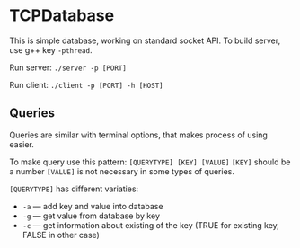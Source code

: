 # TCPDatabase

This is simple database, working on standard socket API. To build server, use g++ key `-pthread`.

Run server: `./server -p [PORT]`

Run client: `./client -p [PORT] -h [HOST]`

## Queries
Queries are similar with terminal options, that makes process of using easier.

To make query use this pattern: `[QUERYTYPE] [KEY] [VALUE]`
`[KEY]` should be a number
`[VALUE]` is not necessary in some types of queries.

`[QUERYTYPE]` has different variaties:

- `-a` — add key and value into database
- `-g` — get value from database by key
- `-c` — get information about existing of the key (TRUE for existing key, FALSE in other case)
